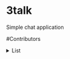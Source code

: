 # 3talk
Simple chat application

#Contributors
<details><summary>List</summary>
<p>
| Name        |
|-------------|
| Sujeong Lee |
</p>
</details>
